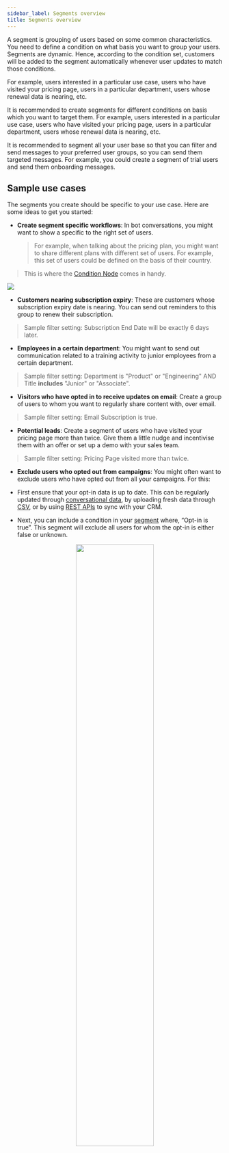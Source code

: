 ```yaml
---
sidebar_label: Segments overview
title: Segments overview
---
```


A segment is grouping of users based on some common characteristics. You need to define a condition on what basis you want to group your users. Segments are dynamic. Hence, according to the condition set, customers will be added to the segment automatically whenever user updates to match those conditions.


For example, users interested in a particular use case, users who have visited your pricing page, users in a particular department, users whose renewal data is nearing, etc.

It is recommended to create segments for different conditions on basis which you want to target them. For example, users interested in a particular use case, users who have visited your pricing page, users in a particular department, users whose renewal data is nearing, etc.

It is recommended to segment all your user base so that you can filter and send messages to your preferred user  groups, so you can send them targeted messages. For example, you could create a segment of trial users and send them onboarding messages.


## Sample use cases

The segments you create should be specific to your use case. Here are some ideas to get you started:

- **Create segment specific workflows**: In bot conversations, you might want to show a specific to the right set of users.

   > For example, when talking about the pricing plan, you might want to share different plans with different set of users. For example, this set of users could be defined on the basis of their country.
> 
   > This is where the [Condition Node](https://docs.yellow.ai/docs/platform_concepts/studio/build/nodes/logic-nodes#1-if--condition) comes in handy.

   ![](https://i.imgur.com/h75l167.png)
 
-  **Customers nearing subscription expiry**: These are customers whose subscription expiry date is nearing. You can send out reminders to this group to renew their subscription. 
> Sample filter setting:  Subscription End Date will be exactly 6 days later.

  
-  **Employees in a certain department**: You might want to send out communication related to a training activity to junior employees from a certain department. 
> Sample filter setting: Department is "Product" or "Engineering" AND Title **includes** "Junior" or "Associate".

-  **Visitors who have opted in to receive updates on email**: Create a group of users to whom you want to regularly share content with, over email. 
> Sample filter setting: Email Subscription is true.

-  **Potential leads**: Create a segment of users who have visited your pricing page more than twice. Give them a little nudge and incentivise them with an offer or set up a demo with your sales team. 
> Sample filter setting: Pricing Page visited more than twice.

- **Exclude users who opted out from campaigns**: You might often want to exclude users who have opted out from all your campaigns. For this:

-   First ensure that your opt-in data is up to date. This can be regularly updated through  [conversational data](/docs/platform_concepts/engagement/cdp/user_data/conv_in_builder), by uploading fresh data through  [CSV](https://docs.yellow.ai/docs/platform_concepts/engagement/cdp/enriching_user_profiles/create_audience_group_csv), or by using  [REST APIs](/docs/platform_concepts/engagement/cdp/enriching_user_profiles/send_user_data_event_rest_api)  to sync with your CRM.
-   Next, you can include a condition in your  [segment](/docs/platform_concepts/engagement/cdp/user_data_segments/segments_overview)  where, “Opt-in is true”. This segment will exclude all users for whom the opt-in is either false or unknown.

<center><img src="https://i.imgur.com/xr4X98S.png" width="60%"/></center>